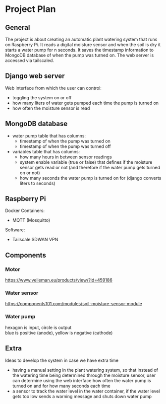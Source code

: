 # Project Plan

## General
The project is about creating an automatic plant watering system that runs on Raspberry Pi. It reads a digital moisture sensor and when the soil is dry it starts a water pump for n seconds. It saves the timestamp information to MongoDB database of when the pump was turned on. The web server is accessed via tailscaled.  

## Django web server
Web interface from which the user can control:  
- toggling the system on or off
- how many liters of water gets pumped each time the pump is turned on  
- how often the moisture sensor is read 

## MongoDB database
- water pump table that has columns:  
  - timestamp of when the pump was turned on  
  - timestamp of when the pump was turned off  
- variables table that has columns:
  - how many hours in between sensor readings
  - system enable variable (true or false) that defines if the moisture sensor gets read or not (and therefore if the water pump gets turned on or not)
  - how many seconds the water pump is turned on for (django converts liters to seconds)  

## Raspberry Pi
Docker Containers:  
  - MQTT (Mosquitto)  

Software:  
  - Tailscale SDWAN VPN  
  
## Components  

### Motor
https://www.velleman.eu/products/view/?id=459186  

### Water sensor
https://components101.com/modules/soil-moisture-sensor-module  

### Water pump
hexagon is input, circle is output  
blue is positive (anode), yellow is negative (cathode)

## Extra
Ideas to develop the system in case we have extra time
- having a manual setting in the plant watering system, so that instead of the watering time being determined through the moisture sensor, user can determine using the web interface how often the water pump is turned on and for how many seconds each time  
- a sensor to track the water level in the water container, if the water level gets too low sends a warning message and shuts down water pump

